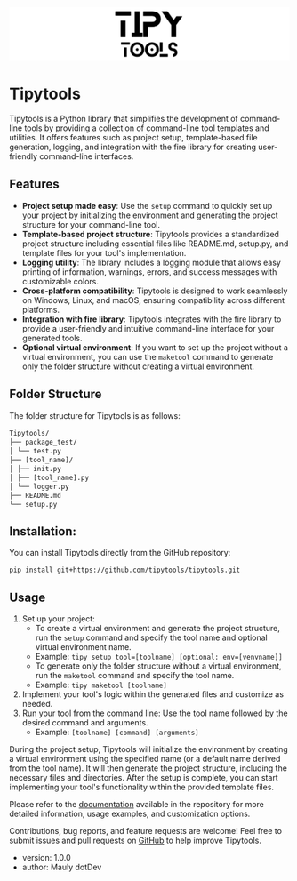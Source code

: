 ![](tipy.png)

# Tipytools

 Tipytools is a Python library that simplifies the development of command-line tools by providing a collection of command-line tool templates and utilities. It offers features such as project setup, template-based file generation, logging, and integration with the fire library for creating user-friendly command-line interfaces.

## Features

- **Project setup made easy**: Use the `setup` command to quickly set up your project by initializing the environment and generating the project structure for your command-line tool.
- **Template-based project structure**: Tipytools provides a standardized project structure including essential files like README.md, setup.py, and template files for your tool's implementation.
- **Logging utility**: The library includes a logging module that allows easy printing of information, warnings, errors, and success messages with customizable colors.
- **Cross-platform compatibility**: Tipytools is designed to work seamlessly on Windows, Linux, and macOS, ensuring compatibility across different platforms.
- **Integration with fire library**: Tipytools integrates with the fire library to provide a user-friendly and intuitive command-line interface for your generated tools.
- **Optional virtual environment**: If you want to set up the project without a virtual environment, you can use the `maketool` command to generate only the folder structure without creating a virtual environment.

## Folder Structure

The folder structure for Tipytools is as follows:

```
Tipytools/
├── package_test/
│ └── test.py
├── [tool_name]/
│ ├── init.py
│ ├── [tool_name].py
│ └── logger.py
├── README.md
└── setup.py
```

## Installation:

You can install Tipytools directly from the GitHub repository:

```shell
pip install git+https://github.com/tipytools/tipytools.git
```

## Usage

1. Set up your project:
   - To create a virtual environment and generate the project structure, run the `setup` command and specify the tool name and optional virtual environment name.
   - Example: `tipy setup tool=[toolname] [optional: env=[venvname]]`
   - To generate only the folder structure without a virtual environment, run the `maketool` command and specify the tool name.
   - Example: `tipy maketool [toolname]`
2. Implement your tool's logic within the generated files and customize as needed.
3. Run your tool from the command line: Use the tool name followed by the desired command and arguments.
   - Example: `[toolname] [command] [arguments]`

During the project setup, Tipytools will initialize the environment by creating a virtual environment using the specified name (or a default name derived from the tool name). It will then generate the project structure, including the necessary files and directories. After the setup is complete, you can start implementing your tool's functionality within the provided template files.

Please refer to the [documentation](https://github.com/tipytools/tipytools) available in the repository for more detailed information, usage examples, and customization options.

Contributions, bug reports, and feature requests are welcome! Feel free to submit issues and pull requests on [GitHub](https://github.com/tipytools/tipytools) to help improve Tipytools.

- version: 1.0.0
- author: Mauly dotDev
